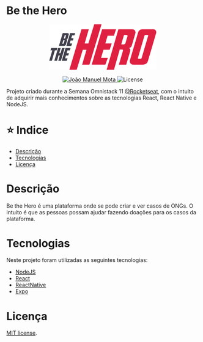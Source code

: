 # Be the Hero

<p  align="center">
    <img  src="./frontend/src/assets/logo.svg"  alt="Be the hero"  width="280"/>
</p>

<p  align="center">
    <a  href="https://www.linkedin.com/in/jo%C3%A3o-mota-a16297145//">
        <img  alt="João Manuel Mota" src="https://img.shields.io/badge/LinkedIn-Jo%C3%A3o%20Mota-red"/>
    </a>    
    <img  alt="License"  src="https://img.shields.io/badge/license-MIT-e02041">
</p>

Projeto criado durante a Semana Omnistack 11 [@Rocketseat](https://github.com/Rocketseat), com o intuito de adquirir mais conhecimentos sobre as tecnologias React, React Native e NodeJS.


# :star: Indice

* [Descrição](#descrição)
* [Tecnologias](#tecnologias)
* [Licença](#licença)

# Descrição
Be the Hero é uma plataforma onde se pode criar e ver casos de ONGs. O intuito é que as pessoas possam ajudar fazendo doações para os casos da plataforma.


# Tecnologias
Neste projeto foram utilizadas as seguintes tecnologias:
* [NodeJS](https://nodejs.org/en/)
* [React](https://pt-br.reactjs.org/)
* [ReactNative](https://reactnative.dev/)
* [Expo](https://expo.io/)


# Licença

[MIT license](./LICENSE).
